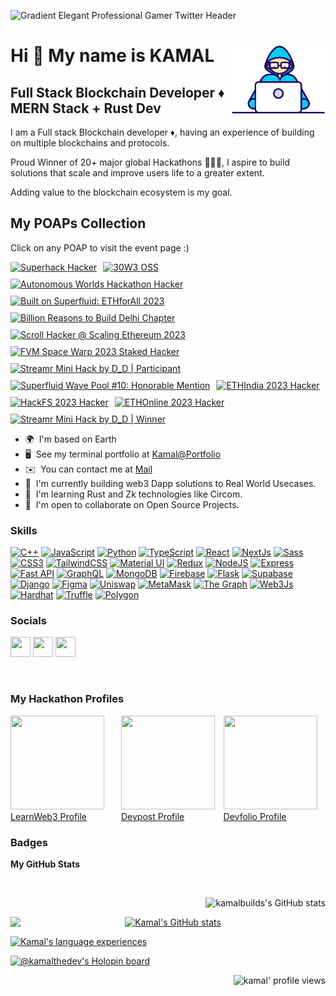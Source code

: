 ![Gradient Elegant Professional Gamer Twitter Header](https://user-images.githubusercontent.com/95926324/180631183-b86ee2b8-b02b-4a31-9800-c0d291ea0c74.png)

Hi 👋 My name is KAMAL 
<img align="right" alt="coder GIF" src="https://github.com/kamalbuilds/kamalbuilds/blob/master/coder.gif" width="150" />
======================
Full Stack Blockchain Developer ♦ MERN Stack + Rust Dev
----------------------------------------------

I am a Full stack Blockchain developer ♦, having an experience of building on multiple blockchains and protocols.

Proud Winner of 20+ major global Hackathons 👨🏻‍💻, I aspire to build solutions that scale and improve users life to a greater extent.

Adding value to the blockchain ecosystem is my goal.

<h2>My POAPs Collection</h2>

<p>Click on any POAP to visit the event page :)</p>

<div style="display: flex; flex-wrap: wrap; gap: 10px;">
  <!-- Superhack Hacker -->
  <a href="https://ethglobal.com/events/superhack" target="_blank">
    <img src="https://assets.airstack.xyz/image/poap/Oqr3cZKWvxz5CuJxaT3zFA==/small.png" alt="Superhack Hacker" title="Superhack Hacker" style="width: 100px;">
  </a>
  <!-- 30W3 OSS -->
  <a href="https://www.useweb3.xyz/" target="_blank">
    <img src="https://assets.airstack.xyz/image/poap/bkbbh7k7WR67KKZCZGqkLQ==/small.png" alt="30W3 OSS" title="30W3 OSS" style="width: 100px;">
  </a>
  <!-- Autonomous Worlds Hackathon Hacker -->
  <a href="https://ethglobal.com/events/autonomous" target="_blank">
    <img src="https://assets.airstack.xyz/image/poap/SvcsUrYucdMd35y3hlnaWA==/small.aaf" alt="Autonomous Worlds Hackathon Hacker" title="Autonomous Worlds Hackathon Hacker" style="width: 100px;">
  </a>
  <!-- Built on Superfluid: ETHforAll 2023 -->
  <a href="https://www.superfluid.finance/" target="_blank">
    <img src="https://assets.airstack.xyz/image/poap/rAJKlR4uoRbhr1pVgCLp7A==/small.gif" alt="Built on Superfluid: ETHforAll 2023" title="Built on Superfluid: ETHforAll 2023" style="width: 100px;">
  </a>
  <!-- Billion Reasons to Build Delhi Chapter -->
  <a href="https://push.org/brb" target="_blank">
    <img src="https://assets.airstack.xyz/image/poap/Wq2q0ZiihOxW39gxH43+aw==/small.png" alt="Billion Reasons to Build Delhi Chapter" title="Billion Reasons to Build Delhi Chapter" style="width: 100px;">
  </a>
  <!-- Scroll Hacker @ Scaling Ethereum 2023 -->
  <a href="https://scroll.io/" target="_blank">
    <img src="https://assets.airstack.xyz/image/poap/dA+2dNAbBlis2xhNjeohUA==/small.gif" alt="Scroll Hacker @ Scaling Ethereum 2023" title="Scroll Hacker @ Scaling Ethereum 2023" style="width: 100px;">
  </a>
  <!-- FVM Space Warp 2023 Staked Hacker -->
  <a href="https://ethglobal.com/events/spacewarp" target="_blank">
    <img src="https://assets.airstack.xyz/image/poap/mBR0fvTaLjSUunoyJz72og==/small.png" alt="FVM Space Warp 2023 Staked Hacker" title="FVM Space Warp 2023 Staked Hacker" style="width: 100px;">
  </a>
  <!-- Streamr Mini Hack by D_D | Participant -->
  <a href="https://www.developerdao.com/" target="_blank">
    <img src="https://assets.airstack.xyz/image/poap/RX9LW5YkWwK3STjBL1L05Q==/small.aaf" alt="Streamr Mini Hack by D_D | Participant" title="Streamr Mini Hack by D_D | Participant" style="width: 100px;">
  </a>
  <!-- Superfluid Wave Pool #10: Honorable Mention -->
  <a href="https://superfluid.finance/" target="_blank">
    <img src="https://assets.airstack.xyz/image/poap/6hv9odb38brA/y/clKDgag==/small.gif" alt="Superfluid Wave Pool #10: Honorable Mention" title="Superfluid Wave Pool #10: Honorable Mention" style="width: 100px;">
  </a>
  <!-- ETHIndia 2023 Hacker -->
  <a href="https://ethglobal.com/events/ethindia2023" target="_blank">
    <img src="https://assets.airstack.xyz/image/poap/ExpCK7o8UP8KsRTBgxRKwA==/small.png" alt="ETHIndia 2023 Hacker" title="ETHIndia 2023 Hacker" style="width: 100px;">
  </a>
  <!-- HackFS 2023 Hacker -->
  <a href="https://ethglobal.com/events/hackfs2023" target="_blank">
    <img src="https://assets.airstack.xyz/image/poap/8GZCV8dLp1blWXlDaMbSrQ==/small.aaf" alt="HackFS 2023 Hacker" title="HackFS 2023 Hacker" style="width: 100px;">
  </a>
  <!-- ETHOnline 2023 Hacker -->
  <a href="https://ethglobal.com/events/ethonline2023" target="_blank">
    <img src="https://assets.airstack.xyz/image/poap/ywXtGgvphM3jnVzTNT47CQ==/small.png" alt="ETHOnline 2023 Hacker" title="ETHOnline 2023 Hacker" style="width: 100px;">
  </a>
  <!-- Streamr Mini Hack by D_D | Winner -->
  <a href="https://www.developerdao.com/" target="_blank">
    <img src="https://assets.airstack.xyz/image/poap/bW1Rc92Enw3TDrxV84WK7w==/small.aaf" alt="Streamr Mini Hack by D_D | Winner" title="Streamr Mini Hack by D_D | Winner" style="width: 100px;">
  </a>
</div>

* 🌍  I'm based on Earth
* 🖥️  See my terminal portfolio at [Kamal@Portfolio](https://kamalbuilds.github.io/Terminal-Portfolio/)
* ✉️  You can contact me at [Mail](mailto:geniusamansingh@gmail.com)
* 🚀  I'm currently building web3 Dapp solutions to Real World Usecases.
* 🧠  I'm learning Rust and Zk technologies like Circom.
* 🤝  I'm open to collaborate on Open Source Projects.

### Skills

<p align="center">
 
<a href="https://docs.microsoft.com/en-us/cpp/?view=msvc-170" target="_blank" rel="noreferrer"><img src="https://raw.githubusercontent.com/danielcranney/readme-generator/main/public/icons/skills/cplusplus-colored.svg" width="36" height="36" alt="C++" /></a>
<a href="https://developer.mozilla.org/en-US/docs/Web/JavaScript" target="_blank" rel="noreferrer"><img src="https://raw.githubusercontent.com/danielcranney/readme-generator/main/public/icons/skills/javascript-colored.svg" width="36" height="36" alt="JavaScript" /></a>
<a href="https://www.python.org/" target="_blank" rel="noreferrer"><img src="https://raw.githubusercontent.com/danielcranney/readme-generator/main/public/icons/skills/python-colored.svg" width="36" height="36" alt="Python" /></a>
<a href="https://www.typescriptlang.org/" target="_blank" rel="noreferrer"><img src="https://raw.githubusercontent.com/danielcranney/readme-generator/main/public/icons/skills/typescript-colored.svg" width="36" height="36" alt="TypeScript" /></a>
<a href="https://reactjs.org/" target="_blank" rel="noreferrer"><img src="https://raw.githubusercontent.com/danielcranney/readme-generator/main/public/icons/skills/react-colored.svg" width="36" height="36" alt="React" /></a>
<a href="https://nextjs.org/docs" target="_blank" rel="noreferrer"><img src="https://raw.githubusercontent.com/danielcranney/readme-generator/main/public/icons/skills/nextjs-colored-dark.svg" width="36" height="36" alt="NextJs" /></a>
<a href="https://sass-lang.com/" target="_blank" rel="noreferrer"><img src="https://raw.githubusercontent.com/danielcranney/readme-generator/main/public/icons/skills/sass-colored.svg" width="36" height="36" alt="Sass" /></a>
<a href="https://www.w3.org/TR/CSS/#css" target="_blank" rel="noreferrer"><img src="https://raw.githubusercontent.com/danielcranney/readme-generator/main/public/icons/skills/css3-colored.svg" width="36" height="36" alt="CSS3" /></a>
<a href="https://tailwindcss.com/" target="_blank" rel="noreferrer"><img src="https://raw.githubusercontent.com/danielcranney/readme-generator/main/public/icons/skills/tailwindcss-colored.svg" width="36" height="36" alt="TailwindCSS" /></a>
<a href="https://mui.com/" target="_blank" rel="noreferrer"><img src="https://raw.githubusercontent.com/danielcranney/readme-generator/main/public/icons/skills/materialui-colored.svg" width="36" height="36" alt="Material UI" /></a>
<a href="https://redux.js.org/" target="_blank" rel="noreferrer"><img src="https://raw.githubusercontent.com/danielcranney/readme-generator/main/public/icons/skills/redux-colored.svg" width="36" height="36" alt="Redux" /></a>
<a href="https://nodejs.org/en/" target="_blank" rel="noreferrer"><img src="https://raw.githubusercontent.com/danielcranney/readme-generator/main/public/icons/skills/nodejs-colored.svg" width="36" height="36" alt="NodeJS" /></a>
<a href="https://expressjs.com/" target="_blank" rel="noreferrer"><img src="https://raw.githubusercontent.com/danielcranney/readme-generator/main/public/icons/skills/express-colored-dark.svg" width="36" height="36" alt="Express" /></a>
<a href="https://fastapi.tiangolo.com/" target="_blank" rel="noreferrer"><img src="https://raw.githubusercontent.com/danielcranney/readme-generator/main/public/icons/skills/fastapi-colored.svg" width="36" height="36" alt="Fast API" /></a>
<a href="https://graphql.org/" target="_blank" rel="noreferrer"><img src="https://raw.githubusercontent.com/danielcranney/readme-generator/main/public/icons/skills/graphql-colored.svg" width="36" height="36" alt="GraphQL" /></a>
<a href="https://www.mongodb.com/" target="_blank" rel="noreferrer"><img src="https://raw.githubusercontent.com/danielcranney/readme-generator/main/public/icons/skills/mongodb-colored.svg" width="36" height="36" alt="MongoDB" /></a>
<a href="https://firebase.google.com/" target="_blank" rel="noreferrer"><img src="https://raw.githubusercontent.com/danielcranney/readme-generator/main/public/icons/skills/firebase-colored.svg" width="36" height="36" alt="Firebase" /></a>
<a href="https://flask.palletsprojects.com/en/2.0.x/" target="_blank" rel="noreferrer"><img src="https://raw.githubusercontent.com/danielcranney/readme-generator/main/public/icons/skills/flask-colored-dark.svg" width="36" height="36" alt="Flask" /></a>
<a href="https://supabase.io/" target="_blank" rel="noreferrer"><img src="https://raw.githubusercontent.com/danielcranney/readme-generator/main/public/icons/skills/supabase-colored.svg" width="36" height="36" alt="Supabase" /></a>
<a href="https://www.djangoproject.com/" target="_blank" rel="noreferrer"><img src="https://raw.githubusercontent.com/danielcranney/readme-generator/main/public/icons/skills/django-colored-dark.svg" width="36" height="36" alt="Django" /></a>
<a href="https://www.figma.com/" target="_blank" rel="noreferrer"><img src="https://raw.githubusercontent.com/danielcranney/readme-generator/main/public/icons/skills/figma-colored.svg" width="36" height="36" alt="Figma" /></a>
<a href="https://uniswap.org/" target="_blank" rel="noreferrer"><img src="https://raw.githubusercontent.com/danielcranney/readme-generator/main/public/icons/skills/uniswap-colored.svg" width="36" height="36" alt="Uniswap" /></a>
<a href="https://metamask.io/" target="_blank" rel="noreferrer"><img src="https://raw.githubusercontent.com/danielcranney/readme-generator/main/public/icons/skills/metamask-colored.svg" width="36" height="36" alt="MetaMask" /></a>
<a href="https://thegraph.com/en/" target="_blank" rel="noreferrer"><img src="https://raw.githubusercontent.com/danielcranney/readme-generator/main/public/icons/skills/the-graph-colored.svg" width="36" height="36" alt="The Graph" /></a>
<a href="https://web3js.readthedocs.io/en/v1.7.1/#" target="_blank" rel="noreferrer"><img src="https://raw.githubusercontent.com/danielcranney/readme-generator/main/public/icons/skills/web3js-colored.svg" width="36" height="36" alt="Web3Js" /></a>
<a href="https://hardhat.org/" target="_blank" rel="noreferrer"><img src="https://raw.githubusercontent.com/danielcranney/readme-generator/main/public/icons/skills/hardhat-colored.svg" width="36" height="36" alt="Hardhat" /></a>
<a href="https://trufflesuite.com" target="_blank" rel="noreferrer"><img src="https://raw.githubusercontent.com/danielcranney/readme-generator/main/public/icons/skills/truffle-colored.svg" width="36" height="36" alt="Truffle" /></a>
<a href="https://polygon.technology/" target="_blank" rel="noreferrer"><img src="https://raw.githubusercontent.com/danielcranney/readme-generator/main/public/icons/skills/polygon-colored.svg" width="36" height="36" alt="Polygon" /></a>
</p>

### Socials

<p align="left"> 
 <a href="https://www.dev.to/kamalthedev" target="_blank" rel="noreferrer"><img src="https://raw.githubusercontent.com/danielcranney/readme-generator/main/public/icons/socials/devdotto-dark.svg" width="32" height="32" /></a> 
 <a href="https://discord.com/users/0xkamal7#0" target="_blank" rel="noreferrer"><img src="https://raw.githubusercontent.com/danielcranney/readme-generator/main/public/icons/socials/discord.svg" width="32" height="32" /></a>
 <a href="https://www.linkedin.com/in/kamal-singh7" target="_blank" rel="noreferrer"><img src="https://raw.githubusercontent.com/danielcranney/readme-generator/main/public/icons/socials/linkedin.svg" width="32" height="32" /></a>
</p>

<br> <!-- Add a line break for spacing -->

### My Hackathon Profiles

<div style="display: flex; justify-content: space-around; align-items: center;">

  <a href="https://learnweb3.io/u/0xkamal7" target="_blank" rel="noreferrer">
    <img src="https://avatars.githubusercontent.com/u/95990630?s=280&v=4" width="150" height="150" />
    LearnWeb3 Profile
  </a>

  <a href="https://devpost.com/0xkamal7" target="_blank" rel="noreferrer">
    <img src="https://github.com/kamalbuilds/kamalbuilds/assets/95926324/2b8c6c30-5d97-4ac7-80df-cbb1ca5f64fe&v=4" width="150" height="150" />
    Devpost Profile
  </a>

  <a href="https://devfolio.co/@0xkamal7" target="_blank" rel="noreferrer">
    <img src="https://github.com/kamalbuilds/kamalbuilds/assets/95926324/f6cb39ad-1268-4cb7-aeac-71efa0246106" width="150" height="150" />
    Devfolio Profile
  </a>

</div>


### Badges

<b>My GitHub Stats</b>

<br/>

<a href="http://www.github.com/kamalbuilds"><img src="https://github-readme-stats.vercel.app/api?username=kamalbuilds&show_icons=true&hide=&count_private=true&title_color=0891b2&text_color=f97316&icon_color=84cc16&bg_color=1c1917&hide_border=true&show_icons=true" alt="kamalbuilds's GitHub stats" align="right" /></a>

<br />

<a href="http://www.github.com/kamalbuilds"><img src="https://github-readme-streak-stats.herokuapp.com/?user=kamalbuilds&stroke=f97316&background=1c1917&ring=0891b2&fire=0891b2&currStreakNum=f97316&currStreakLabel=0891b2&sideNums=f97316&sideLabels=f97316&dates=f97316&hide_border=true" align="left" />
</a>


<div style="text-align: center;">
    <a href="https://quine.sh/profile/kamalbuilds">
        <img src="https://stats.quine.sh/kamalbuilds/github" alt="Kamal's GitHub stats" width="350px">
    </a>
</div>


<a href="https://quine.sh/profile/kamalbuilds" align="center"><img src="https://stats.quine.sh/kamalbuilds/verified-languages?simple=true" alt="Kamal's language experiences" width="840px"></a>


[![@kamalthedev's Holopin board](https://holopin.me/kamalthedev)](https://holopin.io/@kamalthedev)


<p align="right">
  <img src="https://komarev.com/ghpvc/?username=kamalbuilds&label=Profile%20views&color=0e75b6&style=for-the-badge&color=000000" alt="kamal' profile views" />
</p>


